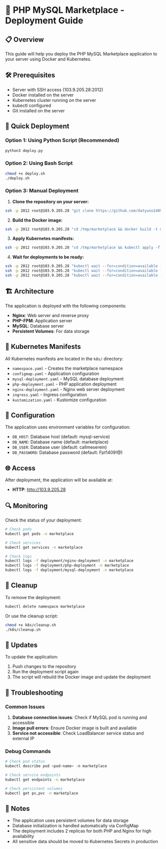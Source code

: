 # 🚀 PHP MySQL Marketplace - Deployment Guide

## 📋 Overview

This guide will help you deploy the PHP MySQL Marketplace application to your server using Docker and Kubernetes.

## 🛠 Prerequisites

- Server with SSH access (103.9.205.28:2012)
- Docker installed on the server
- Kubernetes cluster running on the server
- kubectl configured
- Git installed on the server

## 🚀 Quick Deployment

### Option 1: Using Python Script (Recommended)

```bash
python3 deploy.py
```

### Option 2: Using Bash Script

```bash
chmod +x deploy.sh
./deploy.sh
```

### Option 3: Manual Deployment

1. **Clone the repository on your server:**
```bash
ssh -p 2012 root@103.9.205.28 "git clone https://github.com/datyuno1409/php-mysql-marketplace.git /tmp/marketplace"
```

2. **Build the Docker image:**
```bash
ssh -p 2012 root@103.9.205.28 "cd /tmp/marketplace && docker build -t marketplace-php:latest ."
```

3. **Apply Kubernetes manifests:**
```bash
ssh -p 2012 root@103.9.205.28 "cd /tmp/marketplace && kubectl apply -f k8s/"
```

4. **Wait for deployments to be ready:**
```bash
ssh -p 2012 root@103.9.205.28 "kubectl wait --for=condition=available --timeout=300s deployment/mysql-deployment -n marketplace"
ssh -p 2012 root@103.9.205.28 "kubectl wait --for=condition=available --timeout=300s deployment/php-deployment -n marketplace"
ssh -p 2012 root@103.9.205.28 "kubectl wait --for=condition=available --timeout=300s deployment/nginx-deployment -n marketplace"
```

## 🏗 Architecture

The application is deployed with the following components:

- **Nginx**: Web server and reverse proxy
- **PHP-FPM**: Application server
- **MySQL**: Database server
- **Persistent Volumes**: For data storage

## 📁 Kubernetes Manifests

All Kubernetes manifests are located in the `k8s/` directory:

- `namespace.yaml` - Creates the marketplace namespace
- `configmap.yaml` - Application configuration
- `mysql-deployment.yaml` - MySQL database deployment
- `php-deployment.yaml` - PHP application deployment
- `nginx-deployment.yaml` - Nginx web server deployment
- `ingress.yaml` - Ingress configuration
- `kustomization.yaml` - Kustomize configuration

## 🔧 Configuration

The application uses environment variables for configuration:

- `DB_HOST`: Database host (default: mysql-service)
- `DB_NAME`: Database name (default: marketplace)
- `DB_USER`: Database user (default: callmeserein)
- `DB_PASSWORD`: Database password (default: Fpt1409!@)

## 🌐 Access

After deployment, the application will be available at:
- **HTTP**: http://103.9.205.28

## 🔍 Monitoring

Check the status of your deployment:

```bash
# Check pods
kubectl get pods -n marketplace

# Check services
kubectl get services -n marketplace

# Check logs
kubectl logs -f deployment/nginx-deployment -n marketplace
kubectl logs -f deployment/php-deployment -n marketplace
kubectl logs -f deployment/mysql-deployment -n marketplace
```

## 🧹 Cleanup

To remove the deployment:

```bash
kubectl delete namespace marketplace
```

Or use the cleanup script:

```bash
chmod +x k8s/cleanup.sh
./k8s/cleanup.sh
```

## 🔄 Updates

To update the application:

1. Push changes to the repository
2. Run the deployment script again
3. The script will rebuild the Docker image and update the deployment

## 🐛 Troubleshooting

### Common Issues

1. **Database connection issues**: Check if MySQL pod is running and accessible
2. **Image pull errors**: Ensure Docker image is built and available
3. **Service not accessible**: Check LoadBalancer service status and external IP

### Debug Commands

```bash
# Check pod status
kubectl describe pod <pod-name> -n marketplace

# Check service endpoints
kubectl get endpoints -n marketplace

# Check persistent volumes
kubectl get pv,pvc -n marketplace
```

## 📝 Notes

- The application uses persistent volumes for data storage
- Database initialization is handled automatically via ConfigMap
- The deployment includes 2 replicas for both PHP and Nginx for high availability
- All sensitive data should be moved to Kubernetes Secrets in production
